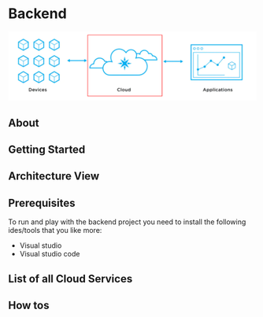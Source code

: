 # Backend

![Backend](./../images/BackendHeader.png)

## About

## Getting Started

## Architecture View

## Prerequisites

To run and play with the backend project you need to install the following ides/tools that you like more:

* Visual studio
* Visual studio code

## List of all Cloud Services

## How tos
